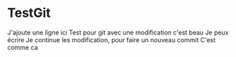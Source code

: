 # TestGit
J'ajoute une ligne ici
Test pour git avec une modification c'est beau
Je peux écrire
Je continue les modification, pour faire un nouveau commit
C'est comme ca

